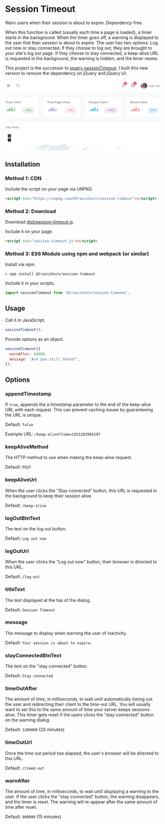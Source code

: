 # Session Timeout

Warn users when their session is about to expire. Dependency-free.

When this function is called (usually each time a page is loaded), a timer starts in the background.
When the timer goes off, a warning is displayed to the user that their session is about to expire.
The user has two options: Log out now or stay connected. If they choose to log out, they are brought
to your site's log out page. If they choose to stay connected, a keep-alive URL is requested in the
background, the warning is hidden, and the timer resets.

This project is the successor to
[jquery-sessionTimeout](https://github.com/travishorn/jquery-sessionTimeout). I built this new
version to remove the dependency on jQuery and jQuery UI.

![Animated demonstration](samples/demo.gif)

## Installation

### Method 1: CDN

Include the script on your page via UNPKG.

```html
<script src="https://unpkg.com/@travishorn/session-timeout"></script>
```

### Method 2: Download

Download [dist/session-timeout.js](dist/session-timeout.js).

Include it on your page.

```html
<script src="session-timeout.js"></script>
```

### Method 3: ES6 Module using npm and webpack (or similar)

Install via npm.

```
> npm install @travishorn/session-timeout
```

Include it in your scripts.

```javascript
import sessionTimeout from '@travishorn/session-timeout';
```

## Usage

Call it in JavaScript.

```javascript
sessionTimeout();
```

Provide options as an object.

```javascript
sessionTimeout({
  warnAfter: 60000,
  message: 'Are you still there?',
});
```

## Options

### appendTimestamp

If `true`, appends the a timestamp parameter to the end of the keep-alive URL with each request.
This can prevent caching issues by guaranteeing the URL is unique.

Default: `false`

Example URL: `/keep-alive?time=1551203965297`

### keepAliveMethod

The HTTP method to use when making the keep-alive request.

Default: `POST`

### keepAliveUrl

When the user clicks the "Stay connected" button, this URL is requested in the background to keep
their session alive.

Default: `/keep-alive`

### logOutBtnText

The text on the log out button.

Default: `Log out now`

### logOutUrl

When the user clicks the "Log out now" button, their browser is directed to this URL.

Default: `/log-out`

### titleText

The text displayed at the top of the dialog.

Default: `Session Timeout`

### message

The message to display when warning the user of inactivity.

Default: `Your session is about to expire.`

### stayConnectedBtnText

The text on the "stay connected" button.

Default: `Stay connected`

### timeOutAfter

The amount of time, in milliseconds, to wait until automatically timing out the user and redirecting
their client to the time-out URL. You will usually want to set this to the same amount of time your
server keeps sessions alive. This timer gets reset if the users clicks the "stay connected" button
on the warning dialog.

Default: `1200000` (20 minutes)

### timeOutUrl

Once the time out period has elapsed, the user's browser will be directed to this URL.

Default: `/timed-out`

### warnAfter

The amount of time, in milliseconds, to wait until displaying a warning to the user. If the
user clicks the "stay connected" button, the warning disappears, and the timer is reset. The warning
will re-appear after the same amount of time after reset.

Default: `900000` (15 minutes)
